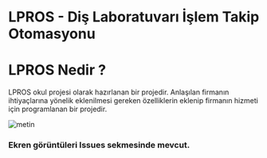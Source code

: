 # LPROS - Diş Laboratuvarı İşlem Takip Otomasyonu

# LPROS Nedir ?

LPROS okul projesi olarak hazırlanan bir projedir. Anlaşılan firmanın ihtiyaçlarına yönelik eklenilmesi gereken özelliklerin eklenip firmanın hizmeti için programlanan bir projedir.

![metin](https://user-images.githubusercontent.com/25348044/74868140-dbf11180-5366-11ea-93f7-2e23fd6110a2.png)

### Ekren görüntüleri Issues sekmesinde mevcut.
